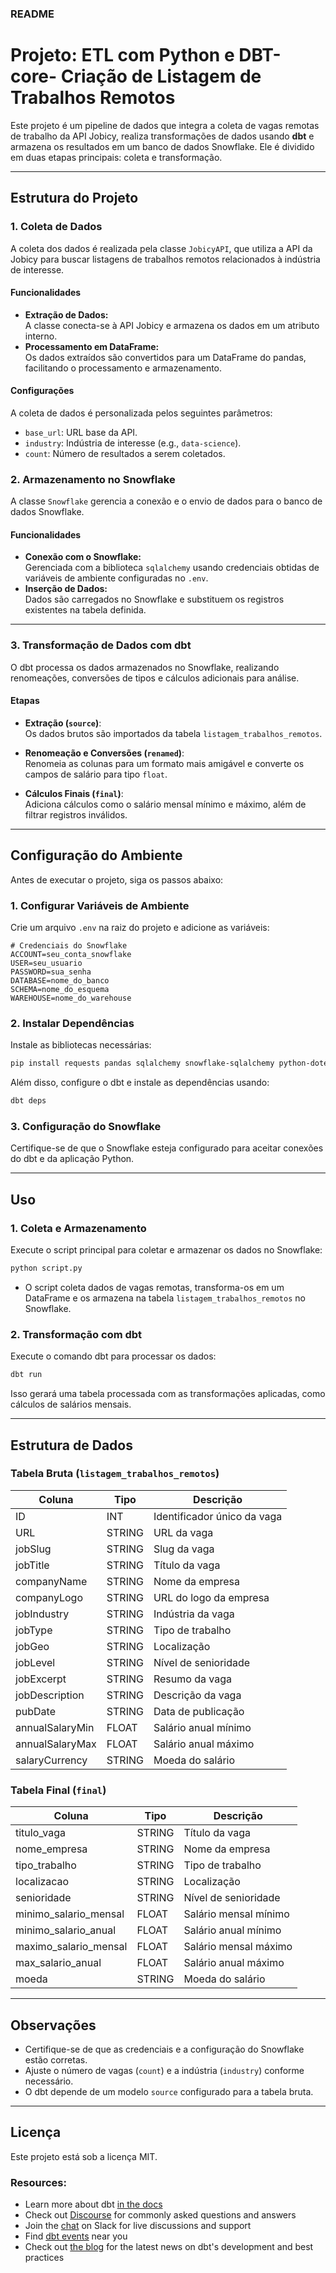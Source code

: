 ### README

# Projeto: ETL com Python e DBT-core- Criação de Listagem de Trabalhos Remotos

Este projeto é um pipeline de dados que integra a coleta de vagas remotas de trabalho da API Jobicy, realiza transformações de dados usando **dbt** e armazena os resultados em um banco de dados Snowflake. Ele é dividido em duas etapas principais: coleta e transformação.

---

## Estrutura do Projeto

### 1. Coleta de Dados

A coleta dos dados é realizada pela classe `JobicyAPI`, que utiliza a API da Jobicy para buscar listagens de trabalhos remotos relacionados à indústria de interesse.

#### Funcionalidades

- **Extração de Dados:**  
  A classe conecta-se à API Jobicy e armazena os dados em um atributo interno.  
- **Processamento em DataFrame:**  
  Os dados extraídos são convertidos para um DataFrame do pandas, facilitando o processamento e armazenamento.

#### Configurações

A coleta de dados é personalizada pelos seguintes parâmetros:
- `base_url`: URL base da API.
- `industry`: Indústria de interesse (e.g., `data-science`).
- `count`: Número de resultados a serem coletados.

### 2. Armazenamento no Snowflake

A classe `Snowflake` gerencia a conexão e o envio de dados para o banco de dados Snowflake.

#### Funcionalidades

- **Conexão com o Snowflake:**  
  Gerenciada com a biblioteca `sqlalchemy` usando credenciais obtidas de variáveis de ambiente configuradas no `.env`.
- **Inserção de Dados:**  
  Dados são carregados no Snowflake e substituem os registros existentes na tabela definida.

---

### 3. Transformação de Dados com dbt

O dbt processa os dados armazenados no Snowflake, realizando renomeações, conversões de tipos e cálculos adicionais para análise.

#### Etapas

- **Extração (`source`)**:  
  Os dados brutos são importados da tabela `listagem_trabalhos_remotos`.

- **Renomeação e Conversões (`renamed`)**:  
  Renomeia as colunas para um formato mais amigável e converte os campos de salário para tipo `float`.

- **Cálculos Finais (`final`)**:  
  Adiciona cálculos como o salário mensal mínimo e máximo, além de filtrar registros inválidos.

---

## Configuração do Ambiente

Antes de executar o projeto, siga os passos abaixo:

### 1. Configurar Variáveis de Ambiente

Crie um arquivo `.env` na raiz do projeto e adicione as variáveis:

```env
# Credenciais do Snowflake
ACCOUNT=seu_conta_snowflake
USER=seu_usuario
PASSWORD=sua_senha
DATABASE=nome_do_banco
SCHEMA=nome_do_esquema
WAREHOUSE=nome_do_warehouse
```

### 2. Instalar Dependências

Instale as bibliotecas necessárias:

```bash
pip install requests pandas sqlalchemy snowflake-sqlalchemy python-dotenv
```

Além disso, configure o dbt e instale as dependências usando:

```bash
dbt deps
```

### 3. Configuração do Snowflake

Certifique-se de que o Snowflake esteja configurado para aceitar conexões do dbt e da aplicação Python.

---

## Uso

### 1. Coleta e Armazenamento

Execute o script principal para coletar e armazenar os dados no Snowflake:

```bash
python script.py
```

- O script coleta dados de vagas remotas, transforma-os em um DataFrame e os armazena na tabela `listagem_trabalhos_remotos` no Snowflake.

### 2. Transformação com dbt

Execute o comando dbt para processar os dados:

```bash
dbt run
```

Isso gerará uma tabela processada com as transformações aplicadas, como cálculos de salários mensais.

---

## Estrutura de Dados

### Tabela Bruta (`listagem_trabalhos_remotos`)

| Coluna             | Tipo      | Descrição                     |
|--------------------|-----------|-------------------------------|
| ID                | INT       | Identificador único da vaga   |
| URL               | STRING    | URL da vaga                   |
| jobSlug           | STRING    | Slug da vaga                  |
| jobTitle          | STRING    | Título da vaga                |
| companyName       | STRING    | Nome da empresa               |
| companyLogo       | STRING    | URL do logo da empresa        |
| jobIndustry       | STRING    | Indústria da vaga             |
| jobType           | STRING    | Tipo de trabalho              |
| jobGeo            | STRING    | Localização                   |
| jobLevel          | STRING    | Nível de senioridade          |
| jobExcerpt        | STRING    | Resumo da vaga                |
| jobDescription    | STRING    | Descrição da vaga             |
| pubDate           | STRING    | Data de publicação            |
| annualSalaryMin   | FLOAT     | Salário anual mínimo          |
| annualSalaryMax   | FLOAT     | Salário anual máximo          |
| salaryCurrency    | STRING    | Moeda do salário              |

### Tabela Final (`final`)

| Coluna                 | Tipo      | Descrição                     |
|------------------------|-----------|-------------------------------|
| titulo_vaga           | STRING    | Título da vaga                |
| nome_empresa          | STRING    | Nome da empresa               |
| tipo_trabalho         | STRING    | Tipo de trabalho              |
| localizacao           | STRING    | Localização                   |
| senioridade           | STRING    | Nível de senioridade          |
| minimo_salario_mensal | FLOAT     | Salário mensal mínimo         |
| minimo_salario_anual  | FLOAT     | Salário anual mínimo          |
| maximo_salario_mensal | FLOAT     | Salário mensal máximo         |
| max_salario_anual     | FLOAT     | Salário anual máximo          |
| moeda                 | STRING    | Moeda do salário              |

---

## Observações

- Certifique-se de que as credenciais e a configuração do Snowflake estão corretas.
- Ajuste o número de vagas (`count`) e a indústria (`industry`) conforme necessário.
- O dbt depende de um modelo `source` configurado para a tabela bruta.

---

## Licença

Este projeto está sob a licença MIT.


### Resources:
- Learn more about dbt [in the docs](https://docs.getdbt.com/docs/introduction)
- Check out [Discourse](https://discourse.getdbt.com/) for commonly asked questions and answers
- Join the [chat](https://community.getdbt.com/) on Slack for live discussions and support
- Find [dbt events](https://events.getdbt.com) near you
- Check out [the blog](https://blog.getdbt.com/) for the latest news on dbt's development and best practices
